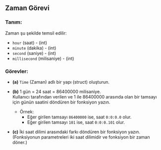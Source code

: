 ## Zaman Görevi

### Tanım:
Zaman şu şekilde temsil edilir:
- `hour` (saat) - (int)
- `minute` (dakika) - (int)
- `second` (saniye) - (int)
- `millisecond` (milisaniye) - (int)

### Görevler:
- **(a)** `Time` (Zaman) adlı bir yapı (struct) oluşturun.
- **(b)** 1 gün = 24 saat = 86400000 milisaniye.  
    Kullanıcı tarafından verilen ve 1 ile 86400000 arasında olan bir tamsayı için günün saatini döndüren bir fonksiyon yazın.  
    - Örnek:  
      - Eğer girilen tamsayı `86400000` ise, saat `0:0:0.0` olur.  
      - Eğer girilen tamsayı `101` ise, saat `0:0:0.101` olur.

- **(c)** İki saat dilimi arasındaki farkı döndüren bir fonksiyon yazın.  
    (Fonksiyonun parametreleri iki saat dilimidir ve fonksiyon bir zaman döner.)

